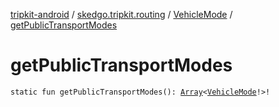 [tripkit-android](../../index.md) / [skedgo.tripkit.routing](../index.md) / [VehicleMode](index.md) / [getPublicTransportModes](./get-public-transport-modes.md)

# getPublicTransportModes

`static fun getPublicTransportModes(): `[`Array`](https://kotlinlang.org/api/latest/jvm/stdlib/kotlin/-array/index.html)`<`[`VehicleMode`](index.md)`!>!`